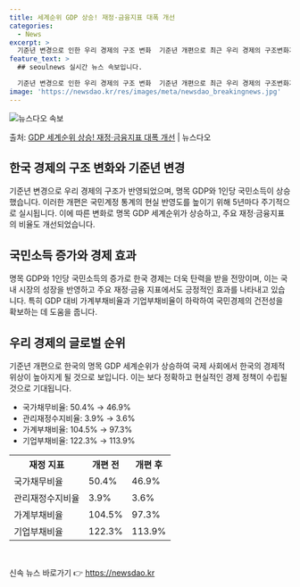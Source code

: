 ```yaml
---
title: 세계순위 GDP 상승! 재정·금융지표 대폭 개선
categories:
  - News
excerpt: >
  기준년 변경으로 인한 우리 경제의 구조 변화  기준년 개편으로 최근 우리 경제의 구조변화가 반영되면서, 명목…
feature_text: >
  ## seoulnews 실시간 뉴스 속보입니다.

  기준년 변경으로 인한 우리 경제의 구조 변화  기준년 개편으로 최근 우리 경제의 구조변화가 반영되면서, 명목…
image: 'https://newsdao.kr/res/images/meta/newsdao_breakingnews.jpg'
---
```


![뉴스다오 속보](https://newsdao.kr/res/images/meta/newsdao_breakingnews.jpg)

<p>출처: <a href="https://newsdao.kr/4104" rel="dofollow">GDP 세계순위 상승! 재정·금융지표 대폭 개선</a> | 뉴스다오</p>

<h2 data-ke-size="size26">한국 경제의 구조 변화와 기준년 변경</h2>
기준년 변경으로 우리 경제의 구조가 반영되었으며, 명목 GDP와 1인당 국민소득이 상승했습니다. 이러한 개편은 국민계정 통계의 현실 반영도를 높이기 위해 5년마다 주기적으로 실시됩니다. 이에 따른 변화로 명목 GDP 세계순위가 상승하고, 주요 재정·금융지표의 비율도 개선되었습니다.

<h2 data-ke-size="size26">국민소득 증가와 경제 효과</h2>
명목 GDP와 1인당 국민소득의 증가로 한국 경제는 더욱 탄력을 받을 전망이며, 이는 국내 시장의 성장을 반영하고 주요 재정·금융 지표에서도 긍정적인 효과를 나타내고 있습니다. 특히 GDP 대비 가계부채비율과 기업부채비율이 하락하여 국민경제의 건전성을 확보하는 데 도움을 줍니다. 

<h2 data-ke-size="size26">우리 경제의 글로벌 순위</h2>
기준년 개편으로 한국의 명목 GDP 세계순위가 상승하여 국제 사회에서 한국의 경제적 위상이 높아지게 될 것으로 보입니다. 이는 보다 정확하고 현실적인 경제 정책이 수립될 것으로 기대됩니다.

<ul>
  <li>국가채무비율: 50.4% → 46.9%</li>
  <li>관리재정수지비율: 3.9% → 3.6%</li>
  <li>가계부채비율: 104.5% → 97.3%</li>
  <li>기업부채비율: 122.3% → 113.9%</li>
</ul>

<table>
  <tr>
    <th>재정 지표</th>
    <th>개편 전</th>
    <th>개편 후</th>
  </tr>
  <tr>
    <td>국가채무비율</td>
    <td>50.4%</td>
    <td>46.9%</td>
  </tr>
  <tr>
    <td>관리재정수지비율</td>
    <td>3.9%</td>
    <td>3.6%</td>
  </tr>
  <tr>
    <td>가계부채비율</td>
    <td>104.5%</td>
    <td>97.3%</td>
  </tr>
  <tr>
    <td>기업부채비율</td>
    <td>122.3%</td>
    <td>113.9%</td>
  </tr>
</table>

<p data-ke-size="size16">&nbsp;</p> 

신속 뉴스 바로가기 👉 <a href="https://newsdao.kr" rel="dofollow">https://newsdao.kr</a>


